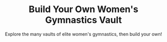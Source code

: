 ---
type: 'project'
link: '/vault/'
title: "Build Your Own Women's Gymnastics Vault"
subtitle: "Explore the many vaults of elite women's gymnastics, then build your own!"
frontimg: '../../images/vault/bilesvault.jpg'
tags: ['Sports']
---